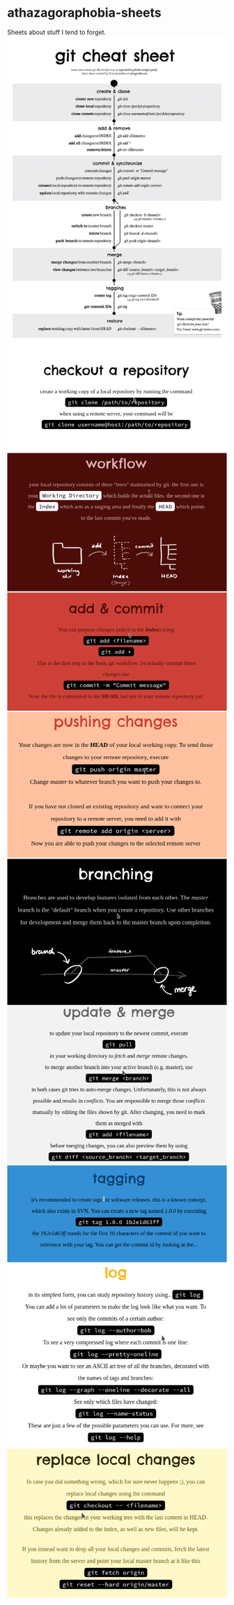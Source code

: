 # athazagoraphobia-sheets

Sheets about stuff I tend to forget.
<img src="https://github.com/nesrinesghaier/athazagoraphobia-sheets/blob/master/git/git_cheat_sheet.png">
<img src="https://github.com/nesrinesghaier/athazagoraphobia-sheets/blob/master/git/repo-checkout.png">
<img src="https://github.com/nesrinesghaier/athazagoraphobia-sheets/blob/master/git/workflow.png">
<img src="https://github.com/nesrinesghaier/athazagoraphobia-sheets/blob/master/git/git-commit.png">
<img src="https://github.com/nesrinesghaier/athazagoraphobia-sheets/blob/master/git/git-push.png">
<img src="https://github.com/nesrinesghaier/athazagoraphobia-sheets/blob/master/git/git-branch.png">
<img src="https://github.com/nesrinesghaier/athazagoraphobia-sheets/blob/master/git/git-merge.png">
<img src="https://github.com/nesrinesghaier/athazagoraphobia-sheets/blob/master/git/git-tag.png">
<img src="https://github.com/nesrinesghaier/athazagoraphobia-sheets/blob/master/git/git-log.png">
<img src="https://github.com/nesrinesghaier/athazagoraphobia-sheets/blob/master/git/git-local.png">
